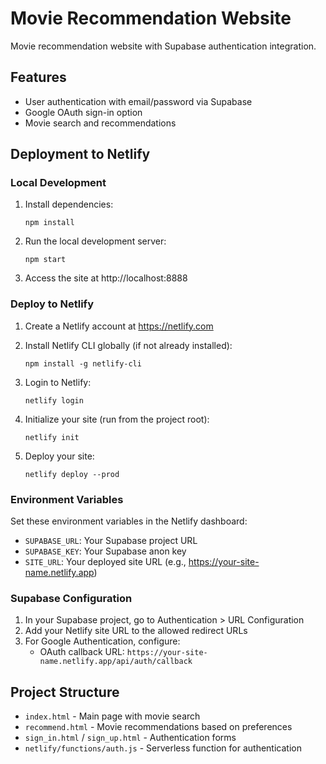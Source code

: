 # Movie Recommendation Website

Movie recommendation website with Supabase authentication integration.

## Features

- User authentication with email/password via Supabase
- Google OAuth sign-in option
- Movie search and recommendations

## Deployment to Netlify

### Local Development

1. Install dependencies:
   ```
   npm install
   ```

2. Run the local development server:
   ```
   npm start
   ```

3. Access the site at http://localhost:8888

### Deploy to Netlify

1. Create a Netlify account at https://netlify.com

2. Install Netlify CLI globally (if not already installed):
   ```
   npm install -g netlify-cli
   ```

3. Login to Netlify:
   ```
   netlify login
   ```

4. Initialize your site (run from the project root):
   ```
   netlify init
   ```

5. Deploy your site:
   ```
   netlify deploy --prod
   ```

### Environment Variables

Set these environment variables in the Netlify dashboard:

- `SUPABASE_URL`: Your Supabase project URL 
- `SUPABASE_KEY`: Your Supabase anon key
- `SITE_URL`: Your deployed site URL (e.g., https://your-site-name.netlify.app)

### Supabase Configuration

1. In your Supabase project, go to Authentication > URL Configuration
2. Add your Netlify site URL to the allowed redirect URLs
3. For Google Authentication, configure:
   - OAuth callback URL: `https://your-site-name.netlify.app/api/auth/callback`
   
## Project Structure

- `index.html` - Main page with movie search
- `recommend.html` - Movie recommendations based on preferences
- `sign_in.html` / `sign_up.html` - Authentication forms
- `netlify/functions/auth.js` - Serverless function for authentication 